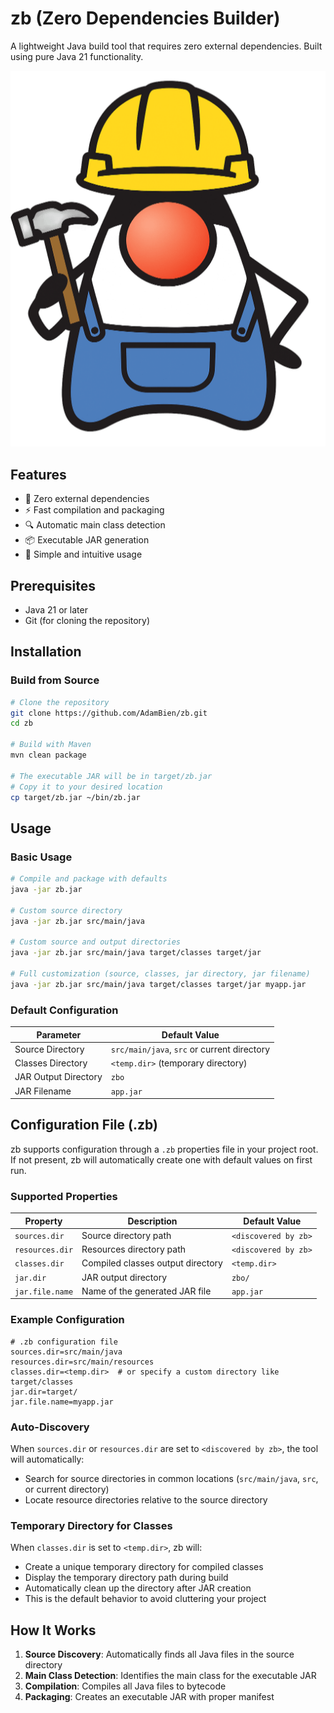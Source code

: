 # zb (Zero Dependencies Builder)

A lightweight Java build tool that requires zero external dependencies. Built using pure Java 21 functionality.

![Duke Builder](dukebuilder.png)


## Features

- 🚀 Zero external dependencies
- ⚡ Fast compilation and packaging
- 🔍 Automatic main class detection
- 📦 Executable JAR generation
- 🎯 Simple and intuitive usage

## Prerequisites

- Java 21 or later
- Git (for cloning the repository)

## Installation

### Build from Source

```bash
# Clone the repository
git clone https://github.com/AdamBien/zb.git
cd zb

# Build with Maven
mvn clean package

# The executable JAR will be in target/zb.jar
# Copy it to your desired location
cp target/zb.jar ~/bin/zb.jar
```

## Usage

### Basic Usage

```bash
# Compile and package with defaults
java -jar zb.jar

# Custom source directory
java -jar zb.jar src/main/java

# Custom source and output directories
java -jar zb.jar src/main/java target/classes target/jar

# Full customization (source, classes, jar directory, jar filename)
java -jar zb.jar src/main/java target/classes target/jar myapp.jar
```

### Default Configuration

| Parameter | Default Value |
|-----------|---------------|
| Source Directory | `src/main/java`, `src` or current directory |
| Classes Directory | `<temp.dir>` (temporary directory) |
| JAR Output Directory | `zbo` |
| JAR Filename | `app.jar` |

## Configuration File (.zb)

zb supports configuration through a `.zb` properties file in your project root. If not present, zb will automatically create one with default values on first run.

### Supported Properties

| Property | Description | Default Value |
|----------|-------------|---------------|
| `sources.dir` | Source directory path | `<discovered by zb>` |
| `resources.dir` | Resources directory path | `<discovered by zb>` |
| `classes.dir` | Compiled classes output directory | `<temp.dir>` |
| `jar.dir` | JAR output directory | `zbo/` |
| `jar.file.name` | Name of the generated JAR file | `app.jar` |

### Example Configuration

```properties
# .zb configuration file
sources.dir=src/main/java
resources.dir=src/main/resources
classes.dir=<temp.dir>  # or specify a custom directory like target/classes
jar.dir=target/
jar.file.name=myapp.jar
```

### Auto-Discovery

When `sources.dir` or `resources.dir` are set to `<discovered by zb>`, the tool will automatically:
- Search for source directories in common locations (`src/main/java`, `src`, or current directory)
- Locate resource directories relative to the source directory

### Temporary Directory for Classes

When `classes.dir` is set to `<temp.dir>`, zb will:
- Create a unique temporary directory for compiled classes
- Display the temporary directory path during build
- Automatically clean up the directory after JAR creation
- This is the default behavior to avoid cluttering your project

## How It Works

1. **Source Discovery**: Automatically finds all Java files in the source directory
2. **Main Class Detection**: Identifies the main class for the executable JAR
3. **Compilation**: Compiles all Java files to bytecode
4. **Packaging**: Creates an executable JAR with proper manifest
